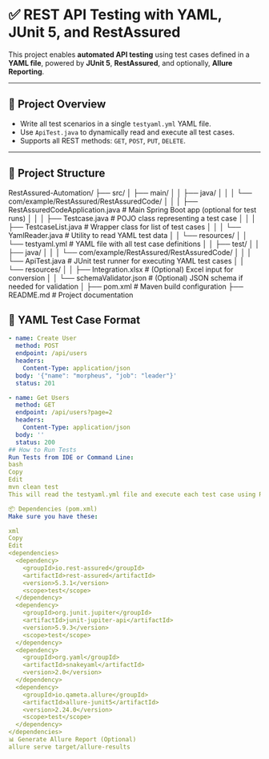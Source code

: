 
# ✅ REST API Testing with YAML, JUnit 5, and RestAssured

This project enables **automated API testing** using test cases defined in a **YAML file**, powered by **JUnit 5**, **RestAssured**, and optionally, **Allure Reporting**.

---

## 🔧 Project Overview

- Write all test scenarios in a single `testyaml.yml` YAML file.
- Use `ApiTest.java` to dynamically read and execute all test cases.
- Supports all REST methods: `GET`, `POST`, `PUT`, `DELETE`.

---

## 📁 Project Structure

RestAssured-Automation/
├── src/
│   ├── main/
│   │   ├── java/
│   │   │   └── com/example/RestAssured/RestAssuredCode/
│   │   │       ├── RestAssuredCodeApplication.java   # Main Spring Boot app (optional for test runs)
│   │   │       ├── Testcase.java                     # POJO class representing a test case
│   │   │       ├── TestcaseList.java                 # Wrapper class for list of test cases
│   │   │       └── YamlReader.java                   # Utility to read YAML test data
│   │   └── resources/
│   │       └── testyaml.yml                          # YAML file with all test case definitions
│
│   ├── test/
│   │   ├── java/
│   │   │   └── com/example/RestAssured/RestAssuredCode/
│   │   │       └── ApiTest.java                      # JUnit test runner for executing YAML test cases
│   │   └── resources/
│   │       ├── Integration.xlsx                      # (Optional) Excel input for conversion
│   │       └── schemaValidator.json                  # (Optional) JSON schema if needed for validation
│
├── pom.xml                                           # Maven build configuration
├── README.md                                         # Project documentation


## 📄 YAML Test Case Format

```yaml
- name: Create User
  method: POST
  endpoint: /api/users
  headers:
    Content-Type: application/json
  body: '{"name": "morpheus", "job": "leader"}'
  status: 201

- name: Get Users
  method: GET
  endpoint: /api/users?page=2
  headers:
    Content-Type: application/json
  body: ''
  status: 200
## How to Run Tests
Run Tests from IDE or Command Line:
bash
Copy
Edit
mvn clean test
This will read the testyaml.yml file and execute each test case using RestAssured.

📦 Dependencies (pom.xml)
Make sure you have these:

xml
Copy
Edit
<dependencies>
  <dependency>
    <groupId>io.rest-assured</groupId>
    <artifactId>rest-assured</artifactId>
    <version>5.3.1</version>
    <scope>test</scope>
  </dependency>
  <dependency>
    <groupId>org.junit.jupiter</groupId>
    <artifactId>junit-jupiter-api</artifactId>
    <version>5.9.3</version>
    <scope>test</scope>
  </dependency>
  <dependency>
    <groupId>org.yaml</groupId>
    <artifactId>snakeyaml</artifactId>
    <version>2.0</version>
  </dependency>
  <dependency>
    <groupId>io.qameta.allure</groupId>
    <artifactId>allure-junit5</artifactId>
    <version>2.24.0</version>
    <scope>test</scope>
  </dependency>
</dependencies>
📊 Generate Allure Report (Optional)
allure serve target/allure-results


